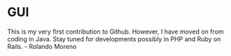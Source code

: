 GUI
===

This is my very first contribution to Github.  However, I have moved on from coding in Java.  Stay tuned for developments possibly in PHP and Ruby on Rails. - Rolando Moreno
